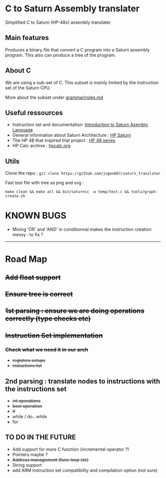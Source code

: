 # C to Saturn Assembly translater
Simplified C to Saturn (HP-48x) assembly translater 

## Main features

Produces a binary file that convert a C program into a Saturn assembly program.
This also can produce a tree of the program.

## About C
We are using a sub-set of C. 
This subset is mainly limited by the instruction set of the Saturn CPU.

More about the subset under [grammar/rules.md](https://github.com/jugen667/saturn_translater/blob/master/grammar/rules.md)

## Useful ressources
- Instruction set and documentation: [Introduction to Saturn Asembly Language](https://www.keesvandersanden.nl/calculators/downloads/Saturn_tutorial.pdf)
- General information about Saturn Architecture : [HP Saturn](https://en.wikipedia.org/wiki/HP_Saturn)
- The HP 48 that inspired that project : [HP 48 series](https://en.wikipedia.org/wiki/HP_48_series)
- HP Calc archive : [hpcalc.org](https://www.hpcalc.org/)

## Utils
Clone the repo : ```git clone https://github.com/jugen667/saturn_translater```

Fast test file with tree as png and svg :

```make clean && make all && bin/saturncc -a temp/test.c && tools/graph-create.sh```


# KNOWN BUGS 

- Mixing 'OR' and 'AND' in conditionnal makes the instruction creation messy : to fix ?

---------------


# Road Map

## ~~Add float support~~

## ~~Ensure tree is correct~~

## ~~1st parsing : ensure we are doing operations correctly (type checks etc)~~

## ~~Instruction Set implementation~~ 

### ~~Check what we need it in our arch~~

- ~~registers setups~~
- ~~instuctions list~~

## 2nd parsing : translate nodes to instructions with the instructions set
- ~~int operations~~
- ~~bool operation~~ 
- ~~if~~
- while / do...while
- for



## TO DO IN THE FUTURE ##

- Add support for more C function (incremental operator ?)
- Pointers maybe ?
- ~~Address management (func loop etc)~~
- String support
- add ARM instruction set compatibility and compilation option (not sure)



